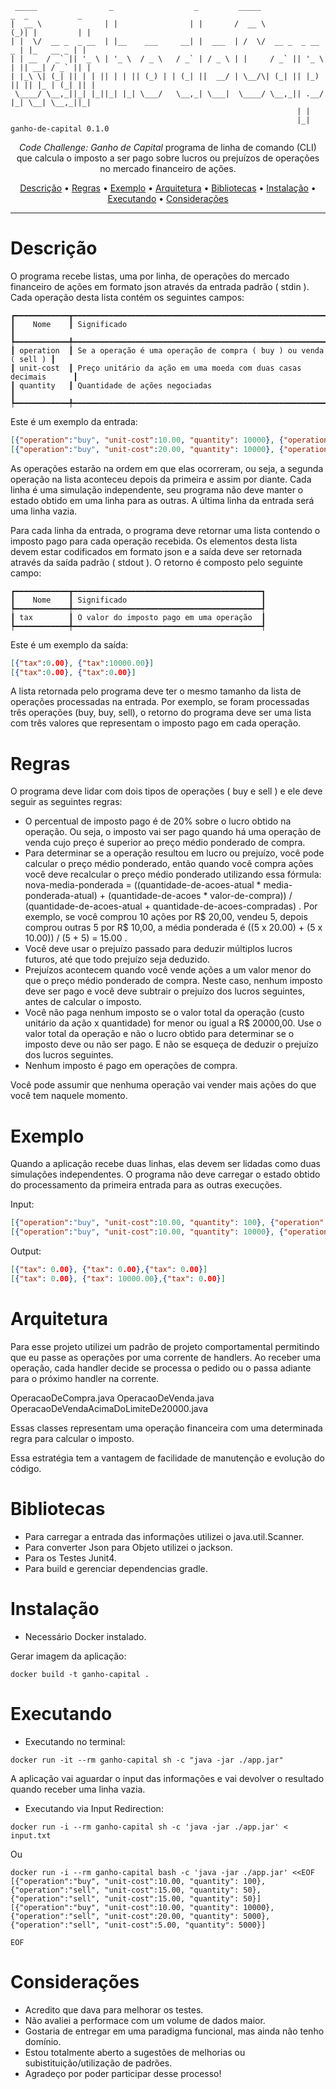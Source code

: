 ```
 _____                _                  _         _____                _  _           _ 
|  __ \              | |                | |       /  __ \              (_)| |         | |
| |  \/  __ _  _ __  | |__    ___     __| |  ___  | /  \/  __ _  _ __   _ | |_   __ _ | |
| | __  / _` || '_ \ | '_ \  / _ \   / _` | / _ \ | |     / _` || '_ \ | || __| / _` || |
| |_\ \| (_| || | | || | | || (_) | | (_| ||  __/ | \__/\| (_| || |_) || || |_ | (_| || |
 \____/ \__,_||_| |_||_| |_| \___/   \__,_| \___|  \____/ \__,_|| .__/ |_| \__| \__,_||_|
                                                                | |                      
                                                                |_|                      
ganho-de-capital 0.1.0
```
<p align="center">
  <i>Code Challenge: Ganho de Capital</i> programa de linha de comando (CLI) que calcula o imposto a ser pago sobre lucros ou prejuízos de operações no mercado financeiro de ações.
</p>

<p align="center">
  <a href="#descrição">Descrição</a> •
  <a href="#regras">Regras</a> •
  <a href="#exemplo">Exemplo</a> •
  <a href="#arquitetura">Arquitetura</a> •
  <a href="#bibliotecas">Bibliotecas</a> •
  <a href="#instalação">Instalação</a> •
  <a href="#executando">Executando</a> •
  <a href="#considerações">Considerações</a>
</p>

---

# Descrição

O programa recebe listas, uma por linha, de operações do mercado financeiro de ações em formato
json através da entrada padrão ( stdin ). Cada operação desta lista contém os seguintes campos:
```
┏━━━━━━━━━━━━┳━━━━━━━━━━━━━━━━━━━━━━━━━━━━━━━━━━━━━━━━━━━━━━━━━━━━━━━━━━━━━━━━━━┓
┃    Nome    ┃ Significado                                                      ┃
┡━━━━━━━━━━━━╇━━━━━━━━━━━━━━━━━━━━━━━━━━━━━━━━━━━━━━━━━━━━━━━━━━━━━━━━━━━━━━━━━━┩
┃ operation  ┃ Se a operação é uma operação de compra ( buy ) ou venda ( sell ) ┃
┃ unit-cost  ┃ Preço unitário da ação em uma moeda com duas casas decimais      ┃
┃ quantity   ┃ Quantidade de ações negociadas                                   ┃
┡━━━━━━━━━━━━╇━━━━━━━━━━━━━━━━━━━━━━━━━━━━━━━━━━━━━━━━━━━━━━━━━━━━━━━━━━━━━━━━━━┩
```
Este é um exemplo da entrada:
```JSON
[{"operation":"buy", "unit-cost":10.00, "quantity": 10000}, {"operation":"sell", "unit-cost":20.00, "quantity": 5000}]
[{"operation":"buy", "unit-cost":20.00, "quantity": 10000}, {"operation":"sell", "unit-cost":10.00, "quantity": 5000}]

```

As operações estarão na ordem em que elas ocorreram, ou seja, a segunda operação na lista aconteceu
depois da primeira e assim por diante.
Cada linha é uma simulação independente, seu programa não deve manter o estado obtido em uma linha
para as outras.
A última linha da entrada será uma linha vazia.

Para cada linha da entrada, o programa deve retornar uma lista contendo o imposto pago para cada
operação recebida. Os elementos desta lista devem estar codificados em formato json e a saída deve ser
retornada através da saída padrão ( stdout ). O retorno é composto pelo seguinte campo:
```
┏━━━━━━━━━━━━┳━━━━━━━━━━━━━━━━━━━━━━━━━━━━━━━━━━━━━━━━━━┓
┃    Nome    ┃ Significado                              ┃
┡━━━━━━━━━━━━╇━━━━━━━━━━━━━━━━━━━━━━━━━━━━━━━━━━━━━━━━━━┩
┃ tax        ┃ O valor do imposto pago em uma operação  ┃
┡━━━━━━━━━━━━╇━━━━━━━━━━━━━━━━━━━━━━━━━━━━━━━━━━━━━━━━━━┩
```
Este é um exemplo da saída:
```JSON
[{"tax":0.00}, {"tax":10000.00}]
[{"tax":0.00}, {"tax":0.00}]
```

A lista retornada pelo programa deve ter o mesmo tamanho da lista de operações processadas na entrada.
Por exemplo, se foram processadas três operações (buy, buy, sell), o retorno do programa deve ser uma lista
com três valores que representam o imposto pago em cada operação.

# Regras

O programa deve lidar com dois tipos de operações ( buy e sell ) e ele deve seguir as seguintes regras:
- O percentual de imposto pago é de 20% sobre o lucro obtido na operação. Ou seja, o imposto vai ser pago quando há uma operação de venda cujo preço é superior ao preço médio ponderado de compra.
- Para determinar se a operação resultou em lucro ou prejuízo, você pode calcular o preço médio ponderado, então quando você compra ações você deve recalcular o preço médio ponderado utilizando essa fórmula: nova-media-ponderada = ((quantidade-de-acoes-atual * media-ponderada-atual) + (quantidade-de-acoes * valor-de-compra)) / (quantidade-de-acoes-atual + quantidade-de-acoes-compradas) . Por exemplo, se você comprou 10 ações por R$ 20,00, vendeu 5, depois comprou outras 5 por R$ 10,00, a média ponderada é ((5 x 20.00) + (5 x 10.00)) / (5 + 5) = 15.00 .
- Você deve usar o prejuízo passado para deduzir múltiplos lucros futuros, até que todo prejuízo seja deduzido.
- Prejuízos acontecem quando você vende ações a um valor menor do que o preço médio ponderado de compra. Neste caso, nenhum imposto deve ser pago e você deve subtrair o prejuízo dos lucros seguintes, antes de calcular o imposto.
- Você não paga nenhum imposto se o valor total da operação (custo unitário da ação x quantidade) for menor ou igual a R$ 20000,00. Use o valor total da operação e não o lucro obtido para determinar se o imposto deve ou não ser pago. E não se esqueça de deduzir o prejuízo dos lucros seguintes.
- Nenhum imposto é pago em operações de compra.

Você pode assumir que nenhuma operação vai vender mais ações do que você tem naquele momento.

# Exemplo

Quando a aplicação recebe duas linhas, elas devem ser lidadas como duas simulações independentes. O
programa não deve carregar o estado obtido do processamento da primeira entrada para as outras
execuções.

Input:
```JSON
[{"operation":"buy", "unit-cost":10.00, "quantity": 100}, {"operation":"sell", "unit-cost":15.00, "quantity": 50}, {"operation":"sell", "unit-cost":15.00, "quantity": 50}]
[{"operation":"buy", "unit-cost":10.00, "quantity": 10000}, {"operation":"sell", "unit-cost":20.00, "quantity": 5000}, {"operation":"sell", "unit-cost":5.00, "quantity": 5000}]

```
Output:
```JSON
[{"tax": 0.00}, {"tax": 0.00},{"tax": 0.00}]
[{"tax": 0.00}, {"tax": 10000.00},{"tax": 0.00}]
```

# Arquitetura

Para esse projeto utilizei um padrão de projeto comportamental permitindo que eu passe as operações por uma corrente de handlers. Ao receber uma operação, cada handler decide se processa o pedido ou o passa adiante para o próximo handler na corrente.

OperacaoDeCompra.java
OperacaoDeVenda.java
OperacaoDeVendaAcimaDoLimiteDe20000.java

Essas classes representam uma operação financeira com uma determinada regra para calcular o imposto.

Essa estratégia tem a vantagem de facilidade de manutenção e evolução do código.

# Bibliotecas

- Para carregar a entrada das informações utilizei o java.util.Scanner.
- Para converter Json para Objeto utilizei o jackson.
- Para os Testes Junit4.
- Para build e gerenciar dependencias gradle.

# Instalação

* Necessário Docker instalado.

Gerar imagem da aplicação:
```SHELL
docker build -t ganho-capital .
```

# Executando

- Executando no terminal:
```SHELL
docker run -it --rm ganho-capital sh -c "java -jar ./app.jar"
```
A aplicação vai aguardar o input das informações e vai devolver o resultado quando receber uma linha vazia.

- Executando via Input Redirection:
```SHELL
docker run -i --rm ganho-capital sh -c 'java -jar ./app.jar' < input.txt
```
Ou
```SHELL
docker run -i --rm ganho-capital bash -c 'java -jar ./app.jar' <<EOF
[{"operation":"buy", "unit-cost":10.00, "quantity": 100}, {"operation":"sell", "unit-cost":15.00, "quantity": 50}, {"operation":"sell", "unit-cost":15.00, "quantity": 50}]
[{"operation":"buy", "unit-cost":10.00, "quantity": 10000}, {"operation":"sell", "unit-cost":20.00, "quantity": 5000}, {"operation":"sell", "unit-cost":5.00, "quantity": 5000}]

EOF
```

# Considerações

- Acredito que dava para melhorar os testes.
- Não avaliei a performace com um volume de dados maior.
- Gostaria de entregar em uma paradigma funcional, mas ainda não tenho domínio.
- Estou totalmente aberto a sugestões de melhorias ou subistituição/utilização de padrões.
- Agradeço por poder participar desse processo!